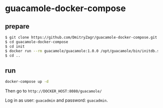 # guacamole-docker-compose

## prepare

```bash
$ git clone https://github.com/DmitryZagr/guacamole-docker-compose.git
$ cd guacamole-docker-compose
$ cd init 
$ docker run --rm guacamole/guacamole:1.0.0 /opt/guacamole/bin/initdb.sh --postgres > initdb.sql
$ cd ..
```

## run

```bash
docker-compose up -d
```

Then go to `http://DOCKER_HOST:8080/guacamole/`

Log in as user: `guacadmin` and password: `guacadmin`.
